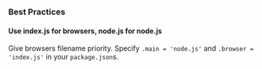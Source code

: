 
### Best Practices

#### Use index.js for browsers, node.js for node.js

Give browsers filename priority. Specify `.main = 'node.js'` and `.browser = 'index.js'` in your `package.json`s.
